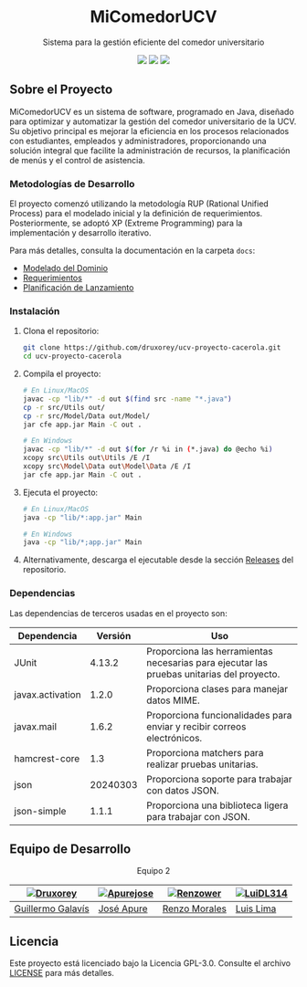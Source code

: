 <h1 align="center">MiComedorUCV</h1>

<p align="center">Sistema para la gestión eficiente del comedor universitario</p>

<p align="center">
<a href="docs/DEVELOPMENT.md"><img src="https://img.shields.io/badge/development%20guide-BD93F9?style=for-the-badge"></a>
<a href="#instalación"><img src="https://img.shields.io/badge/installation-FF79C6?style=for-the-badge"></a>
<a href="#dependencias"><img src="https://img.shields.io/badge/dependencies-BD93F9?style=for-the-badge"></a>

## Sobre el Proyecto

MiComedorUCV es un sistema de software, programado en Java, diseñado para optimizar y automatizar la gestión del comedor universitario de la UCV. Su objetivo principal es mejorar la eficiencia en los procesos relacionados con estudiantes, empleados y administradores, proporcionando una solución integral que facilite la administración de recursos, la planificación de menús y el control de asistencia.

### Metodologías de Desarrollo

El proyecto comenzó utilizando la metodología RUP (Rational Unified Process) para el modelado inicial y la definición de requerimientos. Posteriormente, se adoptó XP (Extreme Programming) para la implementación y desarrollo iterativo.

Para más detalles, consulta la documentación en la carpeta `docs`:

- [Modelado del Dominio](docs/01-domain-modeling/)
- [Requerimientos](docs/02-requeriments-discipline/)
- [Planificación de Lanzamiento](docs/03-release-planification/)

### Instalación

1. Clona el repositorio:
	```bash
	git clone https://github.com/druxorey/ucv-proyecto-cacerola.git
	cd ucv-proyecto-cacerola
	```

2. Compila el proyecto:
   ```bash
   # En Linux/MacOS
   javac -cp "lib/*" -d out $(find src -name "*.java")
   cp -r src/Utils out/
   cp -r src/Model/Data out/Model/
   jar cfe app.jar Main -C out .

   # En Windows
   javac -cp "lib/*" -d out $(for /r %i in (*.java) do @echo %i)
   xcopy src\Utils out\Utils /E /I
   xcopy src\Model\Data out\Model\Data /E /I
   jar cfe app.jar Main -C out .
   ```

3. Ejecuta el proyecto:
   ```bash
   # En Linux/MacOS
   java -cp "lib/*:app.jar" Main

   # En Windows
   java -cp "lib/*;app.jar" Main

4. Alternativamente, descarga el ejecutable desde la sección [Releases](https://github.com/druxorey/ucv-proyecto-cacerola/releases) del repositorio.

### Dependencias

Las dependencias de terceros usadas en el proyecto son:

Dependencia          | Versión    | Uso
---------------------|------------|-------------------------------------------------
JUnit               | 4.13.2     | Proporciona las herramientas necesarias para ejecutar las pruebas unitarias del proyecto.
javax.activation    | 1.2.0      | Proporciona clases para manejar datos MIME.
javax.mail          | 1.6.2      | Proporciona funcionalidades para enviar y recibir correos electrónicos.
hamcrest-core       | 1.3        | Proporciona matchers para realizar pruebas unitarias.
json                | 20240303   | Proporciona soporte para trabajar con datos JSON.
json-simple         | 1.1.1      | Proporciona una biblioteca ligera para trabajar con JSON.


## Equipo de Desarrollo

<p align="center">Equipo 2</p>


| [![Druxorey](https://github.com/druxorey.png?size=400)](https://github.com/druxorey) | [![Apurejose](https://github.com/Apurejose.png?size=450)](https://github.com/Apurejose) | [![Renzower](https://github.com/Renzower.png?size=100)](https://github.com/Renzower) | [![LuiDL314](https://github.com/LuiDL314.png?size=100)](https://github.com/LuiDL314) |
| ------------------------------------------------------------------------------------ | ------------------------------------------------------------------------------------- | ------------------------------------------------------------------------------------ | ------------------------------------------------------------------------------------ |
| [Guillermo Galavís](https://github.com/druxorey)                                              | [José Apure](https://github.com/Apurejose)                                             | [Renzo Morales](https://github.com/Renzower)                                              | [Luis Lima](https://github.com/LuiDL314)                                              |

## Licencia

Este proyecto está licenciado bajo la Licencia GPL-3.0. Consulte el archivo [LICENSE](LICENSE) para más detalles.
